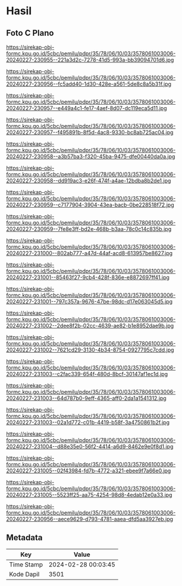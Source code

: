 # Hasil

## Foto C Plano

https://sirekap-obj-formc.kpu.go.id/5cbc/pemilu/pdpr/35/78/06/10/03/3578061003006-20240227-230955--221a3d2c-7278-41d5-993a-bb39094701d6.jpg

https://sirekap-obj-formc.kpu.go.id/5cbc/pemilu/pdpr/35/78/06/10/03/3578061003006-20240227-230956--fc5add40-1d30-428e-a561-5de8c8a5b31f.jpg

https://sirekap-obj-formc.kpu.go.id/5cbc/pemilu/pdpr/35/78/06/10/03/3578061003006-20240227-230957--e449a4c1-fe17-4aef-8d07-dc119eca5d11.jpg

https://sirekap-obj-formc.kpu.go.id/5cbc/pemilu/pdpr/35/78/06/10/03/3578061003006-20240227-230957--f495891b-8f5d-4ac8-9330-bc8ab725ac04.jpg

https://sirekap-obj-formc.kpu.go.id/5cbc/pemilu/pdpr/35/78/06/10/03/3578061003006-20240227-230958--a3b57ba3-f320-45ba-9475-dfe00440da0a.jpg

https://sirekap-obj-formc.kpu.go.id/5cbc/pemilu/pdpr/35/78/06/10/03/3578061003006-20240227-230958--dd919ac3-e26f-474f-a4ae-12bdba8b2de1.jpg

https://sirekap-obj-formc.kpu.go.id/5cbc/pemilu/pdpr/35/78/06/10/03/3578061003006-20240227-230959--c7177904-3904-43ea-bacb-0be228518f72.jpg

https://sirekap-obj-formc.kpu.go.id/5cbc/pemilu/pdpr/35/78/06/10/03/3578061003006-20240227-230959--7fe8e3ff-bd2e-468b-b3aa-78c0c14c835b.jpg

https://sirekap-obj-formc.kpu.go.id/5cbc/pemilu/pdpr/35/78/06/10/03/3578061003006-20240227-231000--802ab777-a47d-44af-acd8-613957be8627.jpg

https://sirekap-obj-formc.kpu.go.id/5cbc/pemilu/pdpr/35/78/06/10/03/3578061003006-20240227-231001--85463f27-9cb4-428f-836e-e8872697ff41.jpg

https://sirekap-obj-formc.kpu.go.id/5cbc/pemilu/pdpr/35/78/06/10/03/3578061003006-20240227-231001--797c357a-9676-47be-98dc-d17e063045d5.jpg

https://sirekap-obj-formc.kpu.go.id/5cbc/pemilu/pdpr/35/78/06/10/03/3578061003006-20240227-231002--2dee8f2b-02cc-4639-ae82-b1e8952dae9b.jpg

https://sirekap-obj-formc.kpu.go.id/5cbc/pemilu/pdpr/35/78/06/10/03/3578061003006-20240227-231002--7621cd29-3130-4b34-8754-0927795c7cdd.jpg

https://sirekap-obj-formc.kpu.go.id/5cbc/pemilu/pdpr/35/78/06/10/03/3578061003006-20240227-231003--c2fac339-654f-480d-8bcf-30147af1ec1d.jpg

https://sirekap-obj-formc.kpu.go.id/5cbc/pemilu/pdpr/35/78/06/10/03/3578061003006-20240227-231003--64d787b0-9eff-4365-aff0-2da1a1541312.jpg

https://sirekap-obj-formc.kpu.go.id/5cbc/pemilu/pdpr/35/78/06/10/03/3578061003006-20240227-231003--02a1d772-c01b-4419-b58f-3a4750861b2f.jpg

https://sirekap-obj-formc.kpu.go.id/5cbc/pemilu/pdpr/35/78/06/10/03/3578061003006-20240227-231004--d88e35e0-56f2-4414-a6d9-8462e9e0f8d1.jpg

https://sirekap-obj-formc.kpu.go.id/5cbc/pemilu/pdpr/35/78/06/10/03/3578061003006-20240227-231005--02f43984-fd7b-4772-a321-ebee9f7a66e0.jpg

https://sirekap-obj-formc.kpu.go.id/5cbc/pemilu/pdpr/35/78/06/10/03/3578061003006-20240227-231005--5523ff25-aa75-4254-98d8-4edab12e0a33.jpg

https://sirekap-obj-formc.kpu.go.id/5cbc/pemilu/pdpr/35/78/06/10/03/3578061003006-20240227-230956--aece9629-d793-4781-aaea-dfd5aa3927eb.jpg


## Metadata

| Key        | Value               |
| ---------- | ------------------- |
| Time Stamp | 2024-02-28 00:03:45 |
| Kode Dapil | 3501                |



